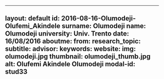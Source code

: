 ---
layout: default 
id: 2016-08-16-Olumodeji-Olufemi_Akindele
surname: Olumodeji
name: Olumodeji
university: Univ. Trento
date: 16/08/2016
aboutme: 
from: 
research_topic: 
subtitle: 
advisor: 
keywords: 
website: 
img: olumodeji.jpg
thumbnail: olumodeji_thumb.jpg
alt: Olufemi Akindele Olumodeji
modal-id: stud33
------
